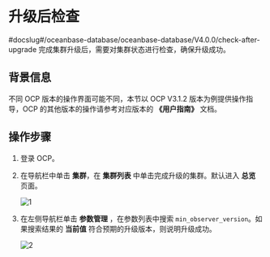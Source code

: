 # 升级后检查
#docslug#/oceanbase-database/oceanbase-database/V4.0.0/check-after-upgrade
完成集群升级后，需要对集群状态进行检查，确保升级成功。

## 背景信息

不同 OCP 版本的操作界面可能不同，本节以 OCP V3.1.2 版本为例提供操作指导，OCP 的其他版本的操作请参考对应版本的 **《用户指南》** 文档。

## 操作步骤

1. 登录 OCP。

2. 在导航栏中单击 **集群**，在 **集群列表** 中单击完成升级的集群。默认进入 **总览** 页面。

   ![1](https://help-static-aliyun-doc.aliyuncs.com/assets/img/zh-CN/2071968461/p424886.png)

3. 在左侧导航栏单击 **参数管理** ，在参数列表中搜索 `min_observer_version`。如果搜索结果的 **当前值** 符合预期的升级版本，则说明升级成功。

   ![2](https://help-static-aliyun-doc.aliyuncs.com/assets/img/zh-CN/2071968461/p424897.png)
